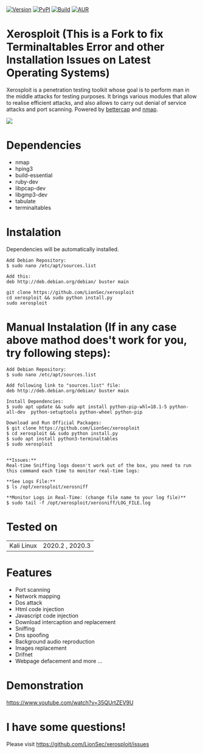 
[![Version](https://img.shields.io/badge/Xerosploit-Version_1.0-brightgreen.svg?maxAge=259200)]()
[![PyPI](https://img.shields.io/badge/Python-2.7-blue.svg)]()
[![Build](https://img.shields.io/badge/Supported_OS-linux-orange.svg)]()
[![AUR](https://img.shields.io/aur/license/yaourt.svg)]()

Xerosploit (This is a Fork to fix Terminaltables Error and other Installation Issues on Latest Operating Systems)
=
Xerosploit is a penetration testing toolkit whose goal is to perform man in the middle attacks for testing purposes. It brings various modules that allow to realise efficient attacks, and also allows to carry out denial of service attacks and port scanning.
Powered by <a href="https://www.bettercap.org"> bettercap</a> and <a href="https://www.bettercap.org"> nmap</a>.

![](http://i.imgur.com/bbr48Ep.png)

Dependencies
=

- nmap 
- hping3 
- build-essential 
- ruby-dev 
- libpcap-dev 
- libgmp3-dev
- tabulate 
- terminaltables




Instalation
=
Dependencies will be automatically installed.

    Add Debian Repository:
    $ sudo nano /etc/apt/sources.list
    
    Add this:
    deb http://deb.debian.org/debian/ buster main
    
    git clone https://github.com/LionSec/xerosploit
    cd xerosploit && sudo python install.py
    sudo xerosploit
    
    
    
    
Manual Instalation (If in any case above mathod does't work for you, try following steps):
=   
    Add Debian Repository:
    $ sudo nano /etc/apt/sources.list

    Add following link to "sources.list" file:
    deb http://deb.debian.org/debian/ buster main

    Install Dependencies:
    $ sudo apt update && sudo apt install python-pip-whl=18.1-5 python-all-dev  python-setuptools python-wheel python-pip

    Download and Run Official Packages:
    $ git clone https://github.com/LionSec/xerosploit
    $ cd xerosploit && sudo python install.py
    $ sudo apt install python3-terminaltables
    $ sudo xerosploit


    **Issues:**
    Real-time Sniffing logs doesn't work out of the box, you need to run this command each time to monitor real-time logs:

    **See Logs File:**
    $ ls /opt/xerosploit/xerosniff

    **Monitor Logs in Real-Time: (change file name to your log file)**
    $ sudo tail -f /opt/xerosploit/xerosniff/LOG_FILE.log



Tested on
=

<table>
    <tr>
        <td>Kali Linux</td>
        <td>2020.2 , 2020.3</td>
    </tr>
</table>



Features 
=
- Port scanning
- Network mapping
- Dos attack
- Html code injection
- Javascript code injection
- Download intercaption and replacement
- Sniffing
- Dns spoofing
- Background audio reproduction
- Images replacement
- Drifnet
- Webpage defacement and more ...

Demonstration
=
https://www.youtube.com/watch?v=35QUrtZEV9U

I have some questions!
=

Please visit https://github.com/LionSec/xerosploit/issues


